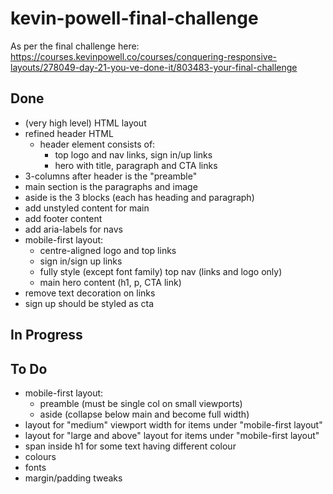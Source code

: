# kevin-powell-final-challenge

As per the final challenge here:
https://courses.kevinpowell.co/courses/conquering-responsive-layouts/278049-day-21-you-ve-done-it/803483-your-final-challenge

## Done

- (very high level) HTML layout
- refined header HTML
  - header element consists of:
    - top logo and nav links, sign in/up links
    - hero with title, paragraph and CTA links
- 3-columns after header is the "preamble"
- main section is the paragraphs and image
- aside is the 3 blocks (each has heading and paragraph)
- add unstyled content for main
- add footer content
- add aria-labels for navs
- mobile-first layout:
  - centre-aligned logo and top links
  - sign in/sign up links
  - fully style (except font family) top nav (links and logo only)
  - main hero content (h1, p, CTA link)
- remove text decoration on links
- sign up should be styled as cta

## In Progress

## To Do

- mobile-first layout:
  - preamble (must be single col on small viewports)
  - aside (collapse below main and become full width)
- layout for "medium" viewport width for items under "mobile-first layout"
- layout for "large and above" layout for items under "mobile-first layout"
- span inside h1 for some text having different colour
- colours
- fonts
- margin/padding tweaks
